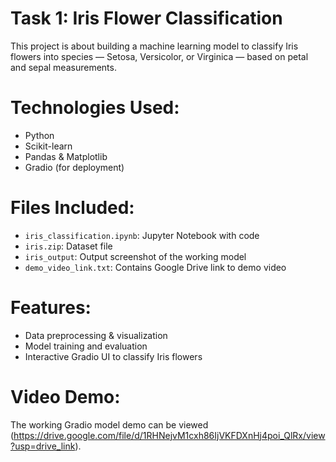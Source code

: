 # Task 1: Iris Flower Classification 

This project is about building a machine learning model to classify Iris flowers into species — Setosa, Versicolor, or Virginica — based on petal and sepal measurements.

 # Technologies Used:
- Python
- Scikit-learn 
- Pandas & Matplotlib
- Gradio (for deployment)

 # Files Included:
- `iris_classification.ipynb`: Jupyter Notebook with code
- `iris.zip`: Dataset file
- `iris_output`: Output screenshot of the working model
- `demo_video_link.txt`: Contains Google Drive link to demo video

 # Features:
- Data preprocessing & visualization
- Model training and evaluation
- Interactive Gradio UI to classify Iris flowers

 # Video Demo:
The working Gradio model demo can be viewed (https://drive.google.com/file/d/1RHNejvM1cxh86IjVKFDXnHj4poi_QlRx/view?usp=drive_link).
